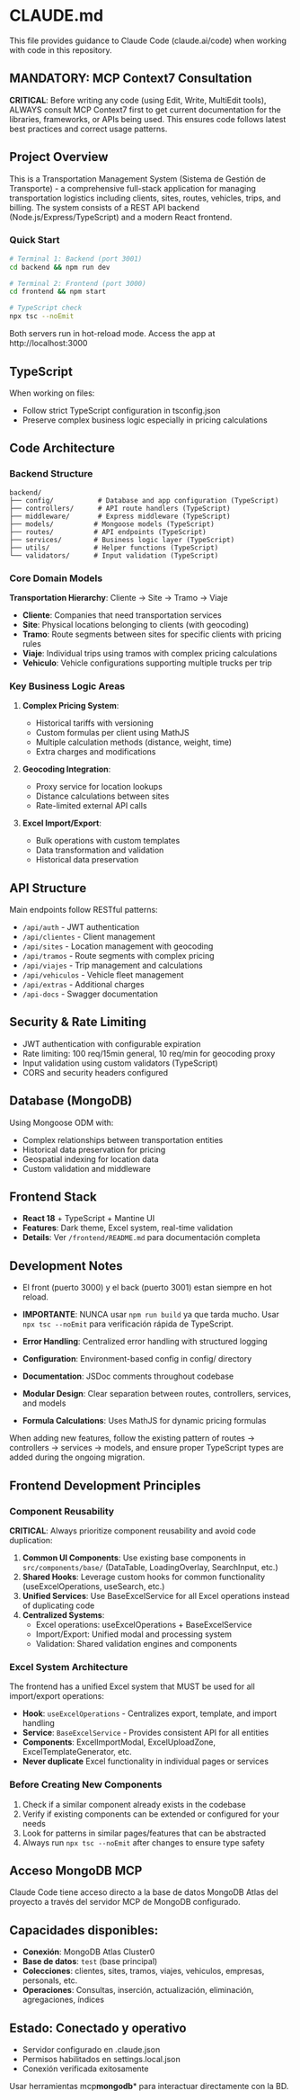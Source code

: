 # CLAUDE.md

This file provides guidance to Claude Code (claude.ai/code) when working with code in this repository.

## MANDATORY: MCP Context7 Consultation

**CRITICAL**: Before writing any code (using Edit, Write, MultiEdit tools), ALWAYS consult MCP Context7 first to get current documentation for the libraries, frameworks, or APIs being used. This ensures code follows latest best practices and correct usage patterns.

## Project Overview

This is a Transportation Management System (Sistema de Gestión de Transporte) - a comprehensive full-stack application for managing transportation logistics including clients, sites, routes, vehicles, trips, and billing. The system consists of a REST API backend (Node.js/Express/TypeScript) and a modern React frontend.

### Quick Start

```bash
# Terminal 1: Backend (port 3001)
cd backend && npm run dev

# Terminal 2: Frontend (port 3000)
cd frontend && npm start

# TypeScript check
npx tsc --noEmit
```

Both servers run in hot-reload mode. Access the app at http://localhost:3000

## TypeScript

When working on files:

- Follow strict TypeScript configuration in tsconfig.json
- Preserve complex business logic especially in pricing calculations

## Code Architecture

### Backend Structure

```
backend/
├── config/           # Database and app configuration (TypeScript)
├── controllers/      # API route handlers (TypeScript)
├── middleware/       # Express middleware (TypeScript)
├── models/          # Mongoose models (TypeScript)
├── routes/          # API endpoints (TypeScript)
├── services/        # Business logic layer (TypeScript)
├── utils/           # Helper functions (TypeScript)
└── validators/      # Input validation (TypeScript)
```

### Core Domain Models

**Transportation Hierarchy**: Cliente → Site → Tramo → Viaje

- **Cliente**: Companies that need transportation services
- **Site**: Physical locations belonging to clients (with geocoding)
- **Tramo**: Route segments between sites for specific clients with pricing rules
- **Viaje**: Individual trips using tramos with complex pricing calculations
- **Vehiculo**: Vehicle configurations supporting multiple trucks per trip

### Key Business Logic Areas

1. **Complex Pricing System**:
   - Historical tariffs with versioning
   - Custom formulas per client using MathJS
   - Multiple calculation methods (distance, weight, time)
   - Extra charges and modifications

2. **Geocoding Integration**:
   - Proxy service for location lookups
   - Distance calculations between sites
   - Rate-limited external API calls

3. **Excel Import/Export**:
   - Bulk operations with custom templates
   - Data transformation and validation
   - Historical data preservation

## API Structure

Main endpoints follow RESTful patterns:

- `/api/auth` - JWT authentication
- `/api/clientes` - Client management
- `/api/sites` - Location management with geocoding
- `/api/tramos` - Route segments with complex pricing
- `/api/viajes` - Trip management and calculations
- `/api/vehiculos` - Vehicle fleet management
- `/api/extras` - Additional charges
- `/api-docs` - Swagger documentation

## Security & Rate Limiting

- JWT authentication with configurable expiration
- Rate limiting: 100 req/15min general, 10 req/min for geocoding proxy
- Input validation using custom validators (TypeScript)
- CORS and security headers configured

## Database (MongoDB)

Using Mongoose ODM with:

- Complex relationships between transportation entities
- Historical data preservation for pricing
- Geospatial indexing for location data
- Custom validation and middleware

## Frontend Stack

- **React 18** + TypeScript + Mantine UI
- **Features**: Dark theme, Excel system, real-time validation
- **Details**: Ver `/frontend/README.md` para documentación completa

## Development Notes

- El front (puerto 3000) y el back (puerto 3001) estan siempre en hot reload.
- **IMPORTANTE**: NUNCA usar `npm run build` ya que tarda mucho. Usar `npx tsc --noEmit` para verificación rápida de TypeScript.

- **Error Handling**: Centralized error handling with structured logging
- **Configuration**: Environment-based config in config/ directory
- **Documentation**: JSDoc comments throughout codebase
- **Modular Design**: Clear separation between routes, controllers, services, and models
- **Formula Calculations**: Uses MathJS for dynamic pricing formulas

When adding new features, follow the existing pattern of routes → controllers → services → models, and ensure proper TypeScript types are added during the ongoing migration.

## Frontend Development Principles

### Component Reusability

**CRITICAL**: Always prioritize component reusability and avoid code duplication:

1. **Common UI Components**: Use existing base components in `src/components/base/` (DataTable, LoadingOverlay, SearchInput, etc.)
2. **Shared Hooks**: Leverage custom hooks for common functionality (useExcelOperations, useSearch, etc.)
3. **Unified Services**: Use BaseExcelService for all Excel operations instead of duplicating code
4. **Centralized Systems**:
   - Excel operations: useExcelOperations + BaseExcelService
   - Import/Export: Unified modal and processing system
   - Validation: Shared validation engines and components

### Excel System Architecture

The frontend has a unified Excel system that MUST be used for all import/export operations:

- **Hook**: `useExcelOperations` - Centralizes export, template, and import handling
- **Service**: `BaseExcelService` - Provides consistent API for all entities
- **Components**: ExcelImportModal, ExcelUploadZone, ExcelTemplateGenerator, etc.
- **Never duplicate** Excel functionality in individual pages or services

### Before Creating New Components

1. Check if a similar component already exists in the codebase
2. Verify if existing components can be extended or configured for your needs
3. Look for patterns in similar pages/features that can be abstracted
4. Always run `npx tsc --noEmit` after changes to ensure type safety

## Acceso MongoDB MCP

Claude Code tiene acceso directo a la base de datos MongoDB Atlas del proyecto a través del servidor MCP de MongoDB configurado.

## Capacidades disponibles:

- **Conexión**: MongoDB Atlas Cluster0
- **Base de datos**: `test` (base principal)
- **Colecciones**: clientes, sites, tramos, viajes, vehiculos, empresas, personals, etc.
- **Operaciones**: Consultas, inserción, actualización, eliminación, agregaciones, índices

## Estado: Conectado y operativo

- Servidor configurado en .claude.json
- Permisos habilitados en settings.local.json
- Conexión verificada exitosamente

Usar herramientas mcp**mongodb**\* para interactuar directamente con la BD.

